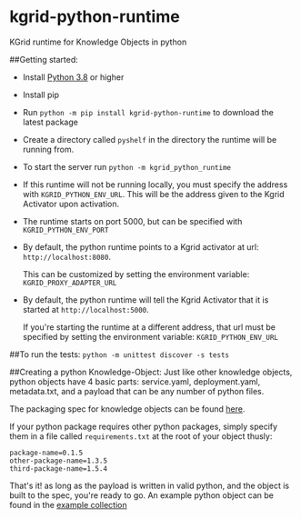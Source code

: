 # kgrid-python-runtime
KGrid runtime for Knowledge Objects in python


##Getting started:
- Install [Python 3.8](https://www.python.org/downloads/) or higher
- Install pip
- Run `python -m pip install kgrid-python-runtime` to download the latest package
- Create a directory called `pyshelf` in the directory the runtime will be running from.
- To start the server run `python -m kgrid_python_runtime`
- If this runtime will not be running locally, you must specify the address with `KGRID_PYTHON_ENV_URL`. 
This will be the address given to the Kgrid Activator upon activation.
- The runtime starts on port 5000, but can be specified with `KGRID_PYTHON_ENV_PORT`
- By default, the python runtime points to a Kgrid activator at url: 
    `http://localhost:8080`.
    
    This can be customized by setting the environment variable:
    `KGRID_PROXY_ADAPTER_URL`
- By default, the python runtime will tell the Kgrid Activator that it is started at `http://localhost:5000`.
    
    If you're starting the runtime at a different address, that url must be specified by setting the environment variable:
    `KGRID_PYTHON_ENV_URL`
    
##To run the tests:
`python -m unittest discover -s tests`
    
##Creating a python Knowledge-Object:
Just like other knowledge objects, python objects have 4 basic parts: 
service.yaml, deployment.yaml, metadata.txt, 
and a payload that can be any number of python files.

The packaging spec for knowledge objects can be found [here](https://kgrid.org/specs/packaging.html).

If your python package requires other python packages, 
simply specify them in a file called `requirements.txt` 
at the root of your object thusly:
```
package-name=0.1.5
other-package-name=1.3.5
third-package-name=1.5.4
```

That's it! as long as the payload is written in valid python, 
and the object is built to the spec, you're ready to go.
An example python object can be found in the 
[example collection](https://github.com/kgrid-objects/example-collection/releases/download/4.0.0/python-simple-v1.0.zip)